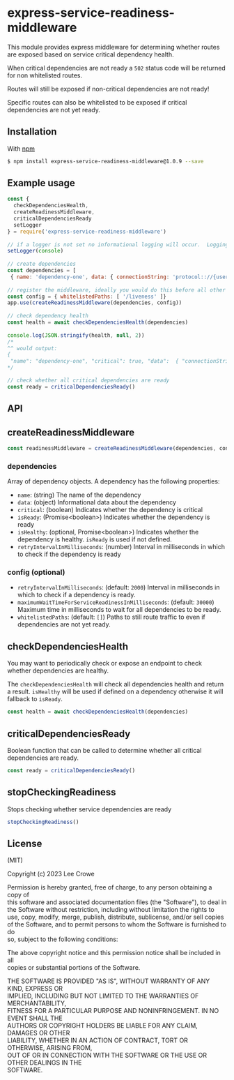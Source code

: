 
# express-service-readiness-middleware

This module provides express middleware for determining whether routes are exposed based on service critical dependency health.

When critical dependencies are not ready a `502` status code will be returned for non whitelisted routes.

Routes will still be exposed if non-critical dependencies are not ready!

Specific routes can also be whitelisted to be exposed if critical dependencies are not yet ready.

## Installation

With [npm](http://npmjs.org)

```bash  
$ npm install express-service-readiness-middleware@1.0.9 --save
```  
  
## Example usage  
  
```js  
const {  
  checkDependenciesHealth, 
  createReadinessMiddleware,
  criticalDependenciesReady
  setLogger
} = require('express-service-readiness-middleware')
  
// if a logger is not set no informational logging will occur.  Logging can be set using the 'setLogger' function.  The object must have a 'log' function.  
setLogger(console)  
  
// create dependencies  
const dependencies = [  
 { name: 'dependency-one', data: { connectionString: 'protocol:://{user}:{password}/test' }, critical: true, isReady: () => Promise.resolve(true), isHealthy: () => Promise.resolve(true) // optional, isReady is used if not defined }]  
  
// register the middleware, ideally you would do this before all other middlware  
const config = { whitelistedPaths: [ '/liveness' ]}  
app.use(createReadinessMiddleware(dependencies, config))  
  
// check dependency health  
const health = await checkDependenciesHealth(dependencies)  
  
console.log(JSON.stringify(health, null, 2))  
/*  
^^ would output:  
{  
 "name": "dependency-one", "critical": true, "data":  { "connectionString": "protocol:://{user}:{password}/test", }, "healthy": true}  
*/  

// check whether all critical dependencies are ready
const ready = criticalDependenciesReady()
```  

## API

## createReadinessMiddleware

```js  
const readinessMiddleware = createReadinessMiddleware(dependencies, config)  
```  

### dependencies

Array of dependency objects.  A dependency has the following properties:

- `name`: (string) The name of the dependency
- `data`: (object) Informational data about the dependency
- `critical`: (boolean) Indicates whether the dependency is critical
- `isReady`: (Promise&lt;boolean&gt;) Indicates whether the dependency is ready
- `isHealthy`: (optional, Promise&lt;boolean&gt;) Indicates whether the dependency is healthy. `isReady` is used if not defined.
- `retryIntervalInMilliseconds`: (number) Interval in milliseconds in which to check if the dependency is ready

### config (optional)

- `retryIntervalInMilliseconds`: (default: `2000`) Interval in milliseconds in which to check if a dependency is ready.
- `maximumWaitTimeForServiceReadinessInMilliseconds`: (default: `30000`) Maximum time in milliseconds to wait for all dependencies to be ready.
- `whitelistedPaths`: (default: `[]`) Paths to still route traffic to even if dependencies are not yet ready.

## checkDependenciesHealth

You may want to periodically check or expose an endpoint to check whether dependencies are healthy.

The `checkDependenciesHealth` will check all dependencies health and return a result.  `isHealthy` will be used if defined on a dependency otherwise it will fallback to `isReady`.

```js  
const health = await checkDependenciesHealth(dependencies)  
```

## criticalDependenciesReady

Boolean function that can be called to determine whether all critical dependencies are ready.

```js  
const ready = criticalDependenciesReady()
```

## stopCheckingReadiness

Stops checking whether service dependencies are ready

```js  
stopCheckingReadiness()
```

## License

(MIT)

Copyright (c) 2023 Lee Crowe

Permission is hereby granted, free of charge, to any person obtaining a copy of  
this software and associated documentation files (the "Software"), to deal in  
the Software without restriction, including without limitation the rights to  
use, copy, modify, merge, publish, distribute, sublicense, and/or sell copies  
of the Software, and to permit persons to whom the Software is furnished to do  
so, subject to the following conditions:

The above copyright notice and this permission notice shall be included in all  
copies or substantial portions of the Software.

THE SOFTWARE IS PROVIDED "AS IS", WITHOUT WARRANTY OF ANY KIND, EXPRESS OR  
IMPLIED, INCLUDING BUT NOT LIMITED TO THE WARRANTIES OF MERCHANTABILITY,  
FITNESS FOR A PARTICULAR PURPOSE AND NONINFRINGEMENT. IN NO EVENT SHALL THE  
AUTHORS OR COPYRIGHT HOLDERS BE LIABLE FOR ANY CLAIM, DAMAGES OR OTHER  
LIABILITY, WHETHER IN AN ACTION OF CONTRACT, TORT OR OTHERWISE, ARISING FROM,  
OUT OF OR IN CONNECTION WITH THE SOFTWARE OR THE USE OR OTHER DEALINGS IN THE  
SOFTWARE.